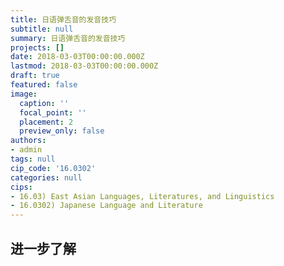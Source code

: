 ```yaml
---
title: 日语弹舌音的发音技巧
subtitle: null
summary: 日语弹舌音的发音技巧
projects: []
date: 2018-03-03T00:00:00.000Z
lastmod: 2018-03-03T00:00:00.000Z
draft: true
featured: false
image:
  caption: ''
  focal_point: ''
  placement: 2
  preview_only: false
authors:
- admin
tags: null
cip_code: '16.0302'
categories: null
cips:
- 16.03) East Asian Languages, Literatures, and Linguistics
- 16.0302) Japanese Language and Literature
---
```


## 进一步了解
